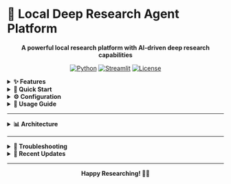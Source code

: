 # 🔬 Local Deep Research Agent Platform

<div align="center">

**A powerful local research platform with AI-driven deep research capabilities**

[![Python](https://img.shields.io/badge/Python-3.11+-blue.svg)](https://python.org)
[![Streamlit](https://img.shields.io/badge/Streamlit-1.28+-red.svg)](https://streamlit.io)
[![License](https://img.shields.io/badge/License-MIT-green.svg)](LICENSE)

</div>

<details>
<summary><strong>✨ Features</strong></summary>

### 🔍 Core Research Capabilities
- **Deep Research Workflow**: Multi-loop research process with query generation, web search, summarization, and reflection
- **Local LLM Integration**: Works with Ollama and LMStudio for complete privacy
- **Multiple Search APIs**: DuckDuckGo, Tavily, Perplexity, etc.
- **Real-time Progress**: Track progress in realtime step-by-step visualization
- **Smart Source Management**: Automatic deduplication and relevance scoring
- **Vector Embeddings**: Semantic search across research history using sentence transformers
- **Research History**: Persistent storage with similarity search
- **Configuration Management**: Easy LLM and search API configuration
- **Export Capabilities**: Download results in Markdown or text format

</details>



<details>
<summary><strong>🚀 Quick Start</strong></summary>

### 📋 Prerequisites

| Requirement | Version | Description |
|-------------|---------|-------------|
| 🐍 Python | 3.11+ | Core runtime environment |
| 🦙 Ollama/LMStudio | Latest | Local LLM provider |
| 📦 Git | Latest | Version control |

### 🛠️ Installation Steps

```bash
# 1. Clone and navigate to the directory
cd streamlit-deep-researcher

# 2. Install dependencies
pip install -r requirements.txt

# 3. Configure environment
cp .env.example .env
# Edit .env with your settings

# 4. Run the application
streamlit run app.py

# 5. Open your browser at http://localhost:8501
```

### 🎯 First Steps
1. Navigate to `http://localhost:8501`
2. Configure your LLM settings in the sidebar
3. Start researching!

</details>



<details>
<summary><strong>⚙️ Configuration</strong></summary>

### 🦙 LLM Setup

<details>
<summary><strong>Ollama (Recommended)</strong></summary>

```bash
# Install Ollama
curl -fsSL https://ollama.ai/install.sh | sh

# Pull a model
ollama pull gemma3:latest
# or
ollama pull llama3.2

# Start Ollama (usually runs automatically)
ollama serve
```

</details>

<details>
<summary><strong>LMStudio</strong></summary>

1. Download and install LMStudio
2. Load a model in LMStudio
3. Start the local server
4. Configure the base URL in the sidebar

</details>

### 🔧 Environment Variables

<details>
<summary><strong>Configuration File (.env)</strong></summary>

```env
# LLM Settings
LOCAL_LLM="gemma3:latest"
LLM_PROVIDER="ollama"
OLLAMA_BASE_URL="http://localhost:11434/"
LMSTUDIO_BASE_URL="http://localhost:1234/v1"

# Research Settings
MAX_WEB_RESEARCH_LOOPS=3
SEARCH_API="duckduckgo"
FETCH_FULL_PAGE=true

# API Keys (optional)
TAVILY_API_KEY=""
PERPLEXITY_API_KEY=""

# Vector Embeddings
EMBEDDING_MODEL="all-MiniLM-L6-v2"
```

</details>

</details>



<details>
<summary><strong>🎯 Usage Guide</strong></summary>

### 🚀 Starting Research

| Step | Action | Description |
|------|--------|-------------|
| 1️⃣ | **Configure LLM** | Use the sidebar to set up your local LLM |
| 2️⃣ | **Test Connection** | Click "Test LLM Connection" to verify setup |
| 3️⃣ | **Enter Research Topic** | Type your research question in the main input |
| 4️⃣ | **Start Research** | Click "🚀 Start Research" and watch the progress |
| 5️⃣ | **View Results** | Explore the comprehensive research summary |

### 💡 Research Examples

<details>
<summary><strong>Sample Research Topics</strong></summary>

- 🔬 "Latest developments in quantum computing 2024"
- 🌱 "Climate change impact on agriculture"
- 🤖 "Artificial intelligence safety research"
- ⚡ "Renewable energy storage technologies"
- 🧬 "CRISPR gene editing recent advances"

</details>

### 🔧 Advanced Features

<details>
<summary><strong>Research History</strong></summary>

- **Automatic Saving**: All research sessions are saved automatically
- **Semantic Search**: Find similar research using vector embeddings
- **Session Management**: Load, view, and manage previous research

</details>

<details>
<summary><strong>Configuration Options</strong></summary>

- **Research Depth**: Adjust number of research loops (1-10)
- **Search APIs**: Choose between different search providers
- **LLM Models**: Switch between different local models
- **Embedding Models**: Select sentence transformer models

</details>

</details>

---

<details>
<summary><strong>📊 Architecture</strong></summary>

### 📁 Project Structure

```
streamlit-deep-researcher/
├── 📱 app.py                          # Main Streamlit application
├── 📋 requirements.txt                # Python dependencies
├── ⚙️ .env                           # Configuration file
├── 📂 config/
│   ├── __init__.py
│   └── ⚙️ settings.py                # Configuration management
├── 📂 research/
│   ├── __init__.py
│   ├── 🔄 graph.py                   # LangGraph research workflow
│   ├── 📊 state.py                   # Research state management
│   ├── 🔍 utils.py                   # Search utilities
│   ├── 💬 prompts.py                 # LLM prompts
│   └── 🤖 llm_providers.py           # Ollama/LMStudio integration
├── 📂 storage/
│   ├── __init__.py
│   └── 🗄️ vector_store.py            # Vector embeddings storage
├── 📂 components/
│   ├── __init__.py
│   ├── 📈 progress_display.py        # Progress visualization
│   └── 🎛️ sidebar.py                 # Configuration sidebar
└── 📂 assets/
    └── 🗃️ research_history.db        # SQLite database (auto-created)
```

### 🏗️ System Components

| Component | Purpose | Technology |
|-----------|---------|------------|
| **Frontend** | User interface | Streamlit |
| **Research Engine** | Core logic | LangGraph |
| **LLM Integration** | AI processing | Ollama/LMStudio |
| **Vector Store** | Embeddings | Sentence Transformers |
| **Search APIs** | Web research | Multiple providers |

</details>

---

<details>
<summary><strong>🔧 Troubleshooting</strong></summary>

### ❗ Common Issues

<details>
<summary><strong>🔌 LLM Connection Failed</strong></summary>

```bash
# Check if Ollama is running
ollama list

# Restart Ollama
ollama serve
```

**Solution**: Ensure Ollama service is running and accessible on the configured port.

</details>

<details>
<summary><strong>📦 Module Import Errors</strong></summary>

```bash
# Reinstall dependencies
pip install -r requirements.txt --force-reinstall
```

**Solution**: Clean reinstall of all Python dependencies.

</details>

<details>
<summary><strong>🐌 Slow Research Performance</strong></summary>

**Quick Fixes**:
- Reduce research depth in sidebar
- Use lighter LLM models
- Disable "Fetch Full Page Content"

</details>

<details>
<summary><strong>💾 Memory Issues</strong></summary>

**Optimization Steps**:
- Use smaller embedding models
- Reduce research loops
- Clear old research sessions

</details>

### ⚡ Performance Optimization

| Optimization | Recommendation | Impact |
|--------------|----------------|---------|
| **Model Size** | Use `gemma3:2b` instead of larger models | 🚀 Faster |
| **Embeddings** | Use `all-MiniLM-L6-v2` | 🚀 Faster |
| **Search Settings** | Disable full page content | 🚀 Faster |
| **Research Depth** | Start with 2-3 loops | ⚖️ Balanced |

</details>



<details>
<summary><strong>🚀 Recent Updates</strong></summary>

### ✨ Latest Enhancements
- 🔧 Enhanced research capabilities
- ⚡ Improved performance and reliability
- 🎨 Better user interface design
- 🔍 Advanced search functionality

### 📈 Performance Improvements
- Faster LLM response times
- Optimized vector embeddings
- Reduced memory usage
- Better error handling

</details>

---

<div align="center">

**Happy Researching! 🔬✨**

</div>
